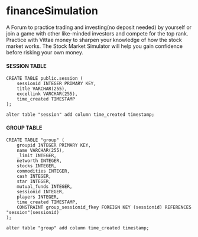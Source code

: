 # financeSimulation
A Forum to practice trading and investing(no deposit needed) by yourself or join a game with other  like-minded investors and compete for the top rank. Practice with Vittae money to sharpen your knowledge of how the stock market  works. The Stock Market Simulator will help you gain confidence before risking your own money.

<h4>SESSION TABLE</h4>

```
CREATE TABLE public.session (
    sessionid INTEGER PRIMARY KEY,
    title VARCHAR(255),
    excellink VARCHAR(255),
    time_created TIMESTAMP
);
```
```
alter table "session" add column time_created timestamp;
```
<h4>GROUP TABLE</h4>

```
CREATE TABLE "group" (
    groupid INTEGER PRIMARY KEY,
    name VARCHAR(255),
    _limit INTEGER,
    networth INTEGER,
    stocks INTEGER,
    commodities INTEGER,
    cash INTEGER,
    star INTEGER,
    mutual_funds INTEGER,
    sessionid INTEGER,
    players INTEGER,
    time_created TIMESTAMP,
    CONSTRAINT group_sessionid_fkey FOREIGN KEY (sessionid) REFERENCES "session"(sessionid)
);
```
```
alter table "group" add column time_created timestamp;
```
